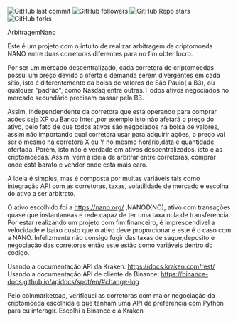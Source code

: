 ![GitHub last commit](https://img.shields.io/github/last-commit/Marcosgcr/ArbitragemNano)
![GitHub followers](https://img.shields.io/github/followers/Marcosgcr?style=social)
![GitHub Repo stars](https://img.shields.io/github/stars/Marcosgcr/ArbitragemNano?style=social)
![GitHub forks](https://img.shields.io/github/forks/Marcosgcr/ArbitragemNano?style=social)

ArbitragemNano

Este é um projeto com o intuito de realizar arbitragem da criptomoeda NANO entre duas corretoras diferentes para no fim obter lucro.

Por ser um mercado descentralizado, cada corretora de criptomoedas possui um preço devido a oferta e demanda serem divergentes em cada sítio, isto é diferentemente da bolsa de valores de São Paulo( a B3), ou qualquer "padrão", como Nasdaq entre outras.T
odos ativos negociados no mercado secundário precisam passar pela B3. 

Assim, independendente da corretora que está operando para comprar ações seja XP ou Banco Inter ,por exemplo isto não afetará o preço do ativo, pelo fato de que todos ativos são negociados na bolsa de valores, assim não importando qual corretora usar para  adquirir ações, o preço vai ser o mesmo na corretora X ou Y no mesmo horário,data e quantidade ofertada. 
Porém, isto não é verdade em ativos descentralizados, isto é as criptomoedas. 
Assim, vem a ideia de arbitrar entre corretoras, comprar onde está barato e vender onde está mais caro.

A ideia é simples, mas é composta por muitas variáveis tais como integração API com as corretoras, taxas, volatilidade de mercado e escolha do ativo a ser arbitrato.

O ativo escolhido foi a https://nano.org/ ,NANO(XNO), ativo com transações quase que instantaneas e rede capaz de ter uma taxa nula de transferencia.
Por estar realizando um projeto com fim financeiro, é imprescendivel a velocidade e baixo custo que o ativo deve proporcionar e este é o caso com a NANO. 
Infelizmente não consigo fugir das taxas de saque,deposito e negociação das corretoras então este estão como variáveis dentro do codigo.

Usando a documentação API da Kraken: https://docs.kraken.com/rest/
Usando a documentação API de cliente da Binance: https://binance-docs.github.io/apidocs/spot/en/#change-log


Pelo coinmarketcap, verifiquei as corretoras com maior negociação da criptomoeda escolhida e que tenham uma API de preferencia com Python para eu interagir.
Escolhi a Binance e a Kraken


